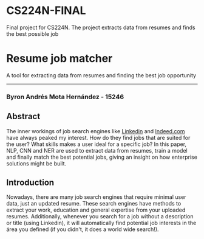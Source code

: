 # CS224N-FINAL
Final project for CS224N. The project extracts data from resumes and finds the best possible job


# Resume job matcher
A tool for extracting data from resumes and finding the best job opportunity

----------

### Byron Andrés Mota Hernández - 15246

## Abstract
The inner workings of job search engines like [Linkedin](Linkedin.com) and [Indeed.com](https://www.indeed.com/) have always peaked my interest. How do they find jobs that are suited for the user? What skills makes a user ideal for a specific job? In this paper, NLP, CNN and NER are used to extract data from resumes, train a model and finally match the best potential jobs, giving an insight on how enterprise solutions might be built.

## Introduction
Nowadays, there are many job search engines that require minimal user data, just an updated resume. These search engines have methods to extract your work, education and general expertise from your uploaded resumes. Additionally, whenever you search for a job without a description or title (using Linkedin), it will automatically find potential job interests in the área you defined (if you didn't, it does a world wide search!). 
